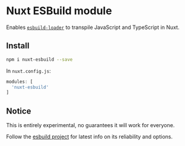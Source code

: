 # Nuxt ESBuild module

Enables [`esbuild-loader`](https://github.com/egoist/esbuild-loader) to transpile JavaScript and TypeScript in Nuxt.

## Install

```sh
npm i nuxt-esbuild --save
```

In `nuxt.config.js`:

```js
modules: [
  'nuxt-esbuild'
]
```

## Notice

This is entirely experimental, no guarantees it will work for everyone.

Follow the [esbuild project](https://github.com/evanw/esbuild) for latest info on its reliability and options.
